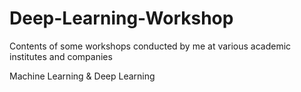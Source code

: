 # Deep-Learning-Workshop
 
Contents of some workshops conducted by me at various academic institutes and companies

Machine Learning & Deep Learning
